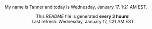 My name is Tanner and today is Wednesday, January 17, 1:21 AM EST.

<p align="center">This <i>README</i> file is generated <b>every 3 hours</b>!</br>Last refresh: Wednesday, January 17, 1:21 AM EST<br /></p>
